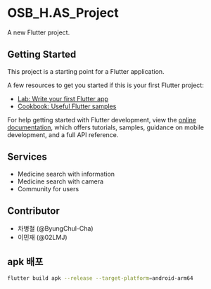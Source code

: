 # OSB_H.AS_Project

A new Flutter project.

## Getting Started

This project is a starting point for a Flutter application.

A few resources to get you started if this is your first Flutter project:

- [Lab: Write your first Flutter app](https://docs.flutter.dev/get-started/codelab)
- [Cookbook: Useful Flutter samples](https://docs.flutter.dev/cookbook)

For help getting started with Flutter development, view the
[online documentation](https://docs.flutter.dev/), which offers tutorials,
samples, guidance on mobile development, and a full API reference.

## Services

- Medicine search with information
- Medicine search with camera
- Community for users

## Contributor

- 차병철 (@ByungChul-Cha)
- 이민재 (@02LMJ)

## apk 배포

```bash
flutter build apk --release --target-platform=android-arm64
```
